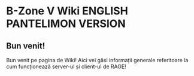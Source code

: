 # B-Zone V Wiki ENGLISH PANTELIMON VERSION

## Bun venit!

Bun venit pe pagina de Wiki! Aici vei găsi informații generale referitoare la cum funcționează server-ul și client-ul de RAGE!